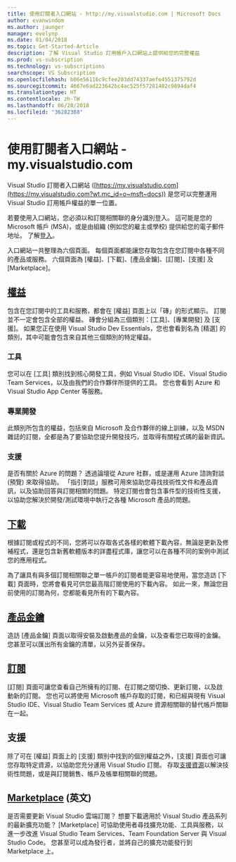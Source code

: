 ```yaml
---
title: 使用訂閱者入口網站 - http://my.visualstudio.com | Microsoft Docs
author: evanwindom
ms.author: jaunger
manager: evelynp
ms.date: 01/04/2018
ms.topic: Get-Started-Article
description: 了解 Visual Studio 訂用帳戶入口網站上提供給您的完整權益
ms.prod: vs-subscription
ms.technology: vs-subscriptions
searchscope: VS Subscription
ms.openlocfilehash: b06e56116c9cfee203dd74337aefe4551375792d
ms.sourcegitcommit: 4667e6ad223642bc4ac525f57281482c9894daf4
ms.translationtype: HT
ms.contentlocale: zh-TW
ms.lasthandoff: 06/20/2018
ms.locfileid: "36282388"
---
```

# <a name="using-the-subscriber-portal---myspanspanvisualstudiospanspancom"></a>使用訂閱者入口網站 - my.<span></span>visualstudio<span></span>.com

Visual Studio 訂閱者入口網站 ([https://my.visualstudio.com](https://my.visualstudio.com?wt.mc_id=o~msft~docs)) 是您可以完整運用 Visual Studio 訂用帳戶權益的單一位置。

若要使用入口網站，您必須以和訂閱相關聯的身分識別登入。  這可能是您的 Microsoft 帳戶 (MSA)，或是由組織 (例如您的雇主或學校) 提供給您的電子郵件地址。  了解[登入](signing-in.md)。

入口網站一共整理為六個頁面。  每個頁面都能讓您存取包含在您訂閱中各種不同的產品或服務。  六個頁面為 [權益]、[下載]、[產品金鑰]、[訂閱]、[支援] 及 [Marketplace]。

## <a name="benefitshttpsmyvisualstudiocombenefitswtmcidomsftdocs"></a>[權益](https://my.visualstudio.com/benefits?wt.mc_id=o~msft~docs)
包含在您訂閱中的工具和服務，都會在 [權益] 頁面上以「磚」的形式顯示。  訂閱並不一定會包含全部的權益。 磚會分組為三個類別：[工具]、[專業開發] 及 [支援]。  如果您正在使用 Visual Studio Dev Essentials，您也會看到名為 [精選] 的類別，其中可能會包含來自其他三個類別的特定權益。

### <a name="tools"></a>工具
您可以在 [工具] 類別找到核心開發工具，例如 Visual Studio IDE、Visual Studio Team Services，以及由我們的合作夥伴所提供的工具。  您也會看到 Azure 和 Visual Studio App Center 等服務。

### <a name="professional-development"></a>專業開發
此類別所包含的權益，包括來自 Microsoft 及合作夥伴的線上訓練，以及 MSDN 雜誌的訂閱，全都是為了要協助您提升開發技巧，並取得有關程式碼的最新資訊。

### <a name="support"></a>支援
是否有關於 Azure 的問題？  透過論壇從 Azure 社群，或是運用 Azure 諮詢對談 (預覽) 來取得協助。  「指引對談」服務可用來協助您尋找技術性文件和產品資訊，以及協助回答與訂閱相關的問題。  特定訂閱也會包含事件型的技術性支援，以協助您解決於開發/測試環境中執行之各種 Microsoft 產品的問題。

## <a name="downloadshttpsmyvisualstudiocomdownloadswtmcidomsftdocs"></a>[下載](https://my.visualstudio.com/downloads?wt.mc_id=o~msft~docs)
根據訂閱或程式的不同，您將可以存取各式各樣的軟體下載內容，無論是更新及修補程式，還是包含新舊軟體版本的詳盡程式庫，讓您可以在各種不同的案例中測試您的應用程式。

為了讓具有與多個訂閱相關聯之單一帳戶的訂閱者能更容易地使用，當您造訪 [下載] 頁面時，您將會看見可供您最高階訂閱使用的下載內容。  如此一來，無論您目前使用的訂閱為何，您都能看見所有的下載內容。

## <a name="product-keyshttpsmyvisualstudiocomproductkeyswtmcidomsftdocs"></a>[產品金鑰](https://my.visualstudio.com/productkeys?wt.mc_id=o~msft~docs)
造訪 [產品金鑰] 頁面以取得安裝及啟動產品的金鑰，以及查看您已取得的金鑰。  您甚至可以匯出所有金鑰的清單，以另外妥善保存。

## <a name="subscriptionshttpsmyvisualstudiocomsubscriptionswtmcidomsftdocs"></a>[訂閱](https://my.visualstudio.com/subscriptions?wt.mc_id=o~msft~docs)
[訂閱] 頁面可讓您查看自己所擁有的訂閱、在訂閱之間切換、更新訂閱，以及啟動新的訂閱。 您也可以將使用 Microsoft 帳戶存取的訂閱，和已經與現有 Visual Studio IDE、Visual Studio Team Services 或 Azure 資源相關聯的替代帳戶關聯在一起。

## <a name="support"></a>支援

除了可在 [權益] 頁面上的 [支援] 類別中找到的個別權益之外，[支援] 頁面也可讓您存取特定資源，以協助您充分運用 Visual Studio 訂閱。 存取[支援資源](https://visualstudio.microsoft.com/subscriptions/support/)以解決技術性問題，或是與訂閱銷售、帳戶及帳單相關聯的問題。

## <a name="marketplacehttpsmarketplacevisualstudiocom"></a>[Marketplace](https://marketplace.visualstudio.com/) \(英文\)

是否需要更新 Visual Studio 雲端訂閱？  想要下載適用於 Visual Studio 產品系列的最新擴充功能？  [Marketplace] 可協助使用者尋找擴充功能、工具與服務，以進一步改進 Visual Studio Team Services、Team Foundation Server 與 Visual Studio Code。 您甚至可以成為發行者，並將自己的擴充功能發行到 Marketplace 上。
